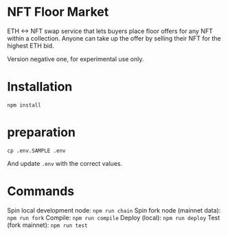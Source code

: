 # NFT Floor Market

ETH <-> NFT swap service that lets buyers place floor offers for any NFT within a collection. Anyone can take up the offer by selling their NFT for the highest ETH bid.

Version negative one, for experimental use only.

# Installation

`npm install`

# preparation

`cp .env.SAMPLE .env`

And update `.env` with the correct values.

# Commands

Spin local development node: `npm run chain`
Spin fork node (mainnet data): `npm run fork`
Compile: `npm run compile`
Deploy (local): `npm run deploy`
Test (fork mainnet): `npm run test`
